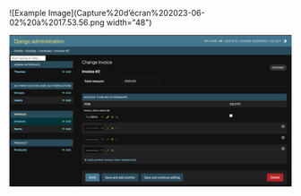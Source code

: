 
![Example Image](Capture%20d’écran%202023-06-02%20à%2017.53.56.png width="48")



![Example Image](Capture%20d’écran%202023-06-02%20à%2017.54.07.png)
